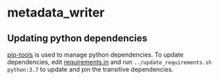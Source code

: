 # metadata\_writer

## Updating python dependencies

[pip-tools](https://github.com/jazzband/pip-tools) is used to manage python
dependencies. To update dependencies, edit [requirements.in](requirements.in)
and run `../update_requirements.sh python:3.7` to update and pin the transitive
dependencies.

